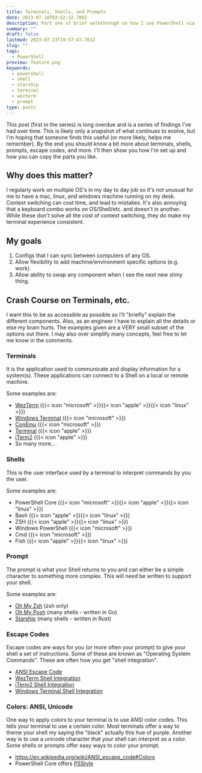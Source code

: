 ```yaml
---
title: Terminals, Shells, and Prompts
date: 2023-07-18T03:52:32.786Z
description: Part one of brief walkthrough on how I use PowerShell via WezTerm
summary: ""
draft: false
lastmod: 2023-07-23T19:57:47.761Z
slug: ""
tags:
  - PowerShell
preview: feature.png
keywords:
  - powershell
  - shell
  - starship
  - terminal
  - wezterm
  - prompt
type: posts
---
```


This post (first in the series) is long overdue and is a series of findings I've
had over time. This is likely only a snapshot of what continues to evolve, but
I'm hoping that someone finds this useful (or more likely, helps me remember).
By the end you should know a bit more about terminals, shells, prompts, escape
codes, and more. I'll then show you how I'm set up and how you can copy the
parts you like.

## Why does this matter?

I regularly work on multiple OS's in my day to day job so it's not unusual for
me to have a mac, linux, and windows machine running on my desk. Context switching
can cost time, and lead to mistakes. It's also annoying that a keyboard combo
works on OS/Shell/etc. and doesn't in another. While these don't solve all the
cost of context switching, they do make my terminal experience consistent.

## My goals

1. Configs that I can sync between computers of any OS.
2. Allow flexibility to add machine/environment specific options (e.g. work).
3. Allow ability to swap any component when I see the next new shiny thing.

## Crash Course on Terminals, etc.

I want this to be as accessible as possible so I'll "briefly" explain the
different components. Also, as an engineer I have to explain all the details or
else my brain hurts. The examples given are a VERY small subset of the options
out there. I may also over simplify many concepts, feel free to let me know in
the comments.

### Terminals

It is the application used to communicate and display
information for a system(s). These applications can connect to a Shell on a
local or remote machine.

Some examples are:

- [WezTerm](https://wezfurlong.org/wezterm/) ({{< icon "microsoft" >}}{{< icon "apple" >}}{{< icon "linux" >}})
- [Windows Terminal](https://aka.ms/terminal) ({{< icon "microsoft" >}})
- [ConEmu](https://conemu.github.io/) ({{< icon "microsoft" >}})
- [Terminal](https://support.apple.com/guide/terminal/welcome/mac) ({{< icon "apple" >}})
- [iTerm2](https://iterm2.com/)  ({{< icon "apple" >}})
- So many more...

### Shells

This is the user interface used by a terminal to interpret commands by you the
user.

Some examples are:

- PowerShell Core ({{< icon "microsoft" >}}{{< icon "apple" >}}{{< icon "linux" >}})
- Bash ({{< icon "apple" >}}{{< icon "linux" >}})
- ZSH ({{< icon "apple" >}}{{< icon "linux" >}})
- Windows PowerShell ({{< icon "microsoft" >}})
- Cmd ({{< icon "microsoft" >}})
- Fish ({{< icon "apple" >}}{{< icon "linux" >}})

### Prompt

The prompt is what your Shell returns to you and can either be a simple character
to something more complex. This will need be written to support your shell.

Some examples are:

- [Oh My Zsh](https://ohmyz.sh/) (zsh only)
- [Oh My Posh](https://ohmyposh.dev/) (many shells - written in Go)
- [Starship](https://starship.rs/) (many shells - written in Rust)

### Escape Codes

Escape codes are ways for you (or more often your prompt) to give your shell a
set of instructions. Some of these are known as "Operating System Commands".
These are often how you get "shell integration".

- [ANSI Escape Code](https://en.wikipedia.org/wiki/ANSI_escape_code)
- [WezTerm Shell Integration](https://wezfurlong.org/wezterm/shell-integration.html)
- [iTerm2 Shell Integration](https://iterm2.com/documentation-shell-integration.html)
- [Windows Terminal Shell Integration](https://devblogs.microsoft.com/commandline/shell-integration-in-the-windows-terminal/)

### Colors: ANSI, Unicode

One way to apply colors to your terminal is to use ANSI color codes. This tells your
terminal to use a certain color. Most terminals offer a way to theme your shell
my saying the "black" actually this hue of purple. Another way is to use a
unicode character that your shell can interpret as a color. Some shells or prompts
offer easy ways to color your prompt.

- https://en.wikipedia.org/wiki/ANSI_escape_code#Colors
- PowerShell Core offers [PSStyle](https://learn.microsoft.com/en-us/powershell/module/microsoft.powershell.core/about/about_ansi_terminals?view=powershell-7.3#psstyle)
